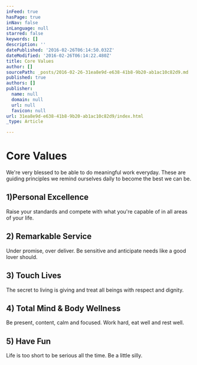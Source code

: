```yaml
---
inFeed: true
hasPage: true
inNav: false
inLanguage: null
starred: false
keywords: []
description: ''
datePublished: '2016-02-26T06:14:50.032Z'
dateModified: '2016-02-26T06:14:22.480Z'
title: Core Values
author: []
sourcePath: _posts/2016-02-26-31ea8e9d-e638-41b8-9b20-ab1ac10c82d9.md
published: true
authors: []
publisher:
  name: null
  domain: null
  url: null
  favicon: null
url: 31ea8e9d-e638-41b8-9b20-ab1ac10c82d9/index.html
_type: Article

---
```

# Core Values

We're very blessed to be able to do meaningful work everyday. These are guiding principles we remind ourselves daily to become the best we can be.

## 1)Personal Excellence 

Raise your standards and compete with what you're capable of in all areas of your life.

## 2) Remarkable Service

Under promise, over deliver. Be sensitive and anticipate needs like a good lover should.

## 3) Touch Lives 

The secret to living is giving and treat all beings with respect and dignity.

## 4) Total Mind & Body Wellness 

Be present, content, calm and focused. Work hard, eat well and rest well.

## 5) Have Fun 

Life is too short to be serious all the time. Be a little silly.